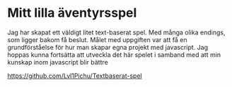 # Mitt lilla äventyrsspel

Jag har skapat ett väldigt litet text-baserat spel. Med många olika endings, som ligger bakom få beslut.
Målet med uppgiften var att få en grundförståelse för hur man skapar egna projekt med javascript. Jag hoppas kunna fortsätta att utveckla det här spelet i samband med att min kunskap inom javascript blir bättre

https://github.com/Lvl1Pichu/Textbaserat-spel